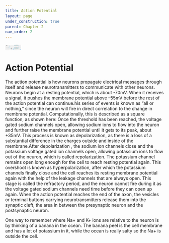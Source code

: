 ```yaml
---
title: Action Potential
layout: page
under_construction: true
parent: Chapter 2
nav_order: 2
---
```


<img align="center" alt="ActionPotential" width="50px" src="assets/images/ActionPotential.png">

# Action Potential

The action potential is how neurons propagate electrical messages through itself and release neurotransmitters to communicate with other neurons. Neurons begin at a resting potential, which is about -70mV. When it receives a signal, it pushes the membrane potential above –55mV before the rest of the action potential can continue.his series of events is known as “all or nothing,” since the neuron will fire in direct correlation to the change in membrane potential. Computationally, this is described as a square function, as shown here: Once the threshold has been reached, the voltage gated sodium channels open, allowing sodium ions to flow into the neuron and further raise the membrane potential until it gets to its peak, about +35mV. This process is known as depolarization, as there is a loss of a substantial difference in the charges outside and inside of the membrane.After depolarization , the sodium ion channels close and the potassium voltage gated ion channels open, allowing potassium ions to flow out of the neuron, which is called repolarization. The potassium channel remains open long enough for the cell to reach resting potential again. This overshoot is known as hyperpolarization, after which the potassium channels finally close and the cell reaches its resting membrane potential again with the help of the leakage channels that are always open. This stage is called the refractory period, and the neuron cannot fire during it as the voltage gated sodium channels need time before they can open up again. When the action potential reaches the end of the axon, the vesicles or terminal buttons carrying neurotransmitters release them into the synaptic cleft, the area in between the presynaptic neuron and the postsynaptic neuron.

One way to remember where Na+ and K+ ions are relative to the neuron is by thinking of a banana in the ocean. The banana peel is the cell membrane and has a lot of potassium in it, while the ocean is really salty so the Na+ is outside the cell.